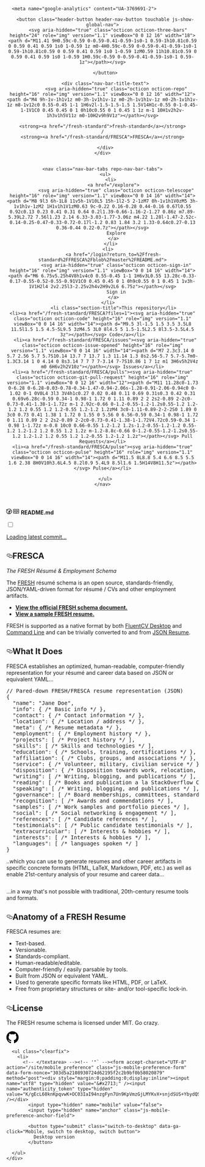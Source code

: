 



<!DOCTYPE html>
<html lang="en">
<head>
  <meta charset="utf-8">
  <meta name="viewport" content="initial-scale=1.0,user-scalable=no,maximum-scale=1,width=device-width">
  <meta name="viewport" content="initial-scale=1.0,user-scalable=no,maximum-scale=1" media="(device-height: 568px)">
  <meta http-equiv="Content-Language" content="en">
  <link rel="apple-touch-icon" href="/apple-touch-icon.png">
  <link rel="apple-touch-icon" sizes="57x57" href="/apple-touch-icon-57x57.png">
  <link rel="apple-touch-icon" sizes="60x60" href="/apple-touch-icon-60x60.png">
  <link rel="apple-touch-icon" sizes="72x72" href="/apple-touch-icon-72x72.png">
  <link rel="apple-touch-icon" sizes="76x76" href="/apple-touch-icon-76x76.png">
  <link rel="apple-touch-icon" sizes="114x114" href="/apple-touch-icon-114x114.png">
  <link rel="apple-touch-icon" sizes="120x120" href="/apple-touch-icon-120x120.png">
  <link rel="apple-touch-icon" sizes="144x144" href="/apple-touch-icon-144x144.png">
  <link rel="apple-touch-icon" sizes="152x152" href="/apple-touch-icon-152x152.png">
  <link rel="apple-touch-icon" sizes="180x180" href="/apple-touch-icon-180x180.png">
    <meta name="browser-stats-url" content="https://api.github.com/_private/browser/stats">
  <meta name="theme-color" content="#f5f5f5">

      <meta name="google-analytics" content="UA-3769691-2">

<meta content="collector.githubapp.com" name="octolytics-host" /><meta content="github" name="octolytics-app-id" /><meta content="4257660F:5176:4EDC6C8:56B943BB" name="octolytics-dimension-request_id" />
<meta content="mobile" name="octolytics-dimension-device" />
<meta content="16918216" name="octolytics-dimension-user_id" /><meta content="fresh-standard" name="octolytics-dimension-user_login" /><meta content="46491778" name="octolytics-dimension-repository_id" /><meta content="fresh-standard/FRESCA" name="octolytics-dimension-repository_nwo" /><meta content="true" name="octolytics-dimension-repository_public" /><meta content="false" name="octolytics-dimension-repository_is_fork" /><meta content="46491778" name="octolytics-dimension-repository_network_root_id" /><meta content="fresh-standard/FRESCA" name="octolytics-dimension-repository_network_root_nwo" />

<meta content="/&lt;user-name&gt;/&lt;repo-name&gt;/blob/show" data-pjax-transient="true" name="analytics-location" />



  <meta class="js-ga-set" name="dimension1" content="Logged Out">
    <meta class="js-ga-set" name="dimension3" content="mobile">




  <title>GitHub · Where software is built</title>

  <link crossorigin="anonymous" href="https://assets-cdn.github.com/assets/mobile-f5fde820a8ee6b3449ec93d48f3ebaaf9a4942492b499d671e80a9135fa30f40.css" integrity="sha256-9f3oIKjuazRJ7JPUjz66r5pJQkkrSZ1nHoCpE1+jD0A=" media="all" rel="stylesheet" />
</head>
<body class="">
  <header class="nav-bar">
    <div class="nav-bar-inner">
      

      <button class="header-button header-nav-button touchable js-show-global-nav">
        <svg aria-hidden="true" class="octicon octicon-three-bars" height="24" role="img" version="1.1" viewBox="0 0 12 16" width="18"><path d="M11.41 9H0.59c-0.59 0-0.59-0.41-0.59-1s0-1 0.59-1h10.81c0.59 0 0.59 0.41 0.59 1s0 1-0.59 1z m0-4H0.59c-0.59 0-0.59-0.41-0.59-1s0-1 0.59-1h10.81c0.59 0 0.59 0.41 0.59 1s0 1-0.59 1zM0.59 11h10.81c0.59 0 0.59 0.41 0.59 1s0 1-0.59 1H0.59c-0.59 0-0.59-0.41-0.59-1s0-1 0.59-1z"></path></svg>

      </button>

      <div class="nav-bar-title-text">
              <svg aria-hidden="true" class="octicon octicon-repo" height="16" role="img" version="1.1" viewBox="0 0 12 16" width="12"><path d="M4 9h-1v-1h1v1z m0-3h-1v1h1v-1z m0-2h-1v1h1v-1z m0-2h-1v1h1v-1z m8-1v12c0 0.55-0.45 1-1 1H6v2l-1.5-1.5-1.5 1.5V14H1c-0.55 0-1-0.45-1-1V1C0 0.45 0.45 0 1 0h10c0.55 0 1 0.45 1 1z m-1 10H1v2h2v-1h3v1h5V11z m0-10H2v9h9V1z"></path></svg>

    <strong><a href="/fresh-standard">fresh-standard</a></strong>
    /
    <strong><a href="/fresh-standard/FRESCA">FRESCA</a></strong>

      </div>
    </div>


    <nav class="nav-bar-tabs repo-nav-bar-tabs">
      <ul>
          <li>
            <a href="/explore">
              <svg aria-hidden="true" class="octicon octicon-telescope" height="16" role="img" version="1.1" viewBox="0 0 14 16" width="14"><path d="M8 9l3 6h-1L8 11v5h-1V10L5 15h-1l2-5 2-1zM7 0h-1v1h1V0zM5 3h-1v1h1v-1zM2 1H1v1h1V1zM0.63 9c-0.22 0.16-0.28 0.44-0.16 0.67l0.55 0.92c0.13 0.23 0.41 0.31 0.64 0.2l1.39-0.66-1.16-2-1.27 0.86z m7.89-5.39L2.72 7.56l1.23 2.14 6.33-3.03-1.77-3.06z m4.22 1.28l-1.47-2.52c-0.14-0.25-0.47-0.33-0.72-0.17l-1.2 0.83 1.84 3.2 1.33-0.64c0.27-0.13 0.36-0.44 0.22-0.7z"></path></svg>
              Explore
            </a>
          </li>
        <li>
            <a href="/login?return_to=%2Ffresh-standard%2FFRESCA%2Fblob%2Fmaster%2FREADME.md">
              <svg aria-hidden="true" class="octicon octicon-sign-in" height="16" role="img" version="1.1" viewBox="0 0 14 16" width="14"><path d="M6 6.75v5.25h4V8h1v4c0 0.55-0.45 1-1 1H6v3L0.55 13.28c-0.33-0.17-0.55-0.52-0.55-0.91V1C0 0.45 0.45 0 1 0h9c0.55 0 1 0.45 1 1v3h-1V1H2l4 2v2.25l3-2.25v2h4v2H9v2L6 6.75z"></path></svg>
              Sign in
            </a>
        </li>
            <li class="section-title">This repository</li>
    <li><a href="/fresh-standard/FRESCA?files=1"><svg aria-hidden="true" class="octicon octicon-code" height="16" role="img" version="1.1" viewBox="0 0 14 16" width="14"><path d="M9.5 3l-1.5 1.5 3.5 3.5L8 11.5l1.5 1.5 4.5-5L9.5 3zM4.5 3L0 8l4.5 5 1.5-1.5L2.5 8l3.5-3.5L4.5 3z"></path></svg> Code</a></li>
      <li><a href="/fresh-standard/FRESCA/issues"><svg aria-hidden="true" class="octicon octicon-issue-opened" height="16" role="img" version="1.1" viewBox="0 0 14 16" width="14"><path d="M7 2.3c3.14 0 5.7 2.56 5.7 5.7S10.14 13.7 7 13.7 1.3 11.14 1.3 8s2.56-5.7 5.7-5.7m0-1.3C3.14 1 0 4.14 0 8s3.14 7 7 7 7-3.14 7-7S10.86 1 7 1z m1 3H6v5h2V4z m0 6H6v2h2V10z"></path></svg> Issues</a></li>
    <li><a href="/fresh-standard/FRESCA/pulls"><svg aria-hidden="true" class="octicon octicon-git-pull-request" height="16" role="img" version="1.1" viewBox="0 0 12 16" width="12"><path d="M11 11.28c0-1.73 0-6.28 0-6.28-0.03-0.78-0.34-1.47-0.94-2.06s-1.28-0.91-2.06-0.94c0 0-1.02 0-1 0V0L4 3l3 3V4h1c0.27 0.02 0.48 0.11 0.69 0.31s0.3 0.42 0.31 0.69v6.28c-0.59 0.34-1 0.98-1 1.72 0 1.11 0.89 2 2 2s2-0.89 2-2c0-0.73-0.41-1.38-1-1.72z m-1 2.92c-0.66 0-1.2-0.55-1.2-1.2s0.55-1.2 1.2-1.2 1.2 0.55 1.2 1.2-0.55 1.2-1.2 1.2zM4 3c0-1.11-0.89-2-2-2S0 1.89 0 3c0 0.73 0.41 1.38 1 1.72 0 1.55 0 5.56 0 6.56-0.59 0.34-1 0.98-1 1.72 0 1.11 0.89 2 2 2s2-0.89 2-2c0-0.73-0.41-1.38-1-1.72V4.72c0.59-0.34 1-0.98 1-1.72z m-0.8 10c0 0.66-0.55 1.2-1.2 1.2s-1.2-0.55-1.2-1.2 0.55-1.2 1.2-1.2 1.2 0.55 1.2 1.2z m-1.2-8.8c-0.66 0-1.2-0.55-1.2-1.2s0.55-1.2 1.2-1.2 1.2 0.55 1.2 1.2-0.55 1.2-1.2 1.2z"></path></svg> Pull Requests</a></li>
    <li><a href="/fresh-standard/FRESCA/pulse"><svg aria-hidden="true" class="octicon octicon-pulse" height="16" role="img" version="1.1" viewBox="0 0 14 16" width="14"><path d="M11.5 8L8.8 5.4 6.6 8.5 5.5 1.6 2.38 8H0V10h3.6L4.5 8.2l0.9 5.4L9 8.5l1.6 1.5H14V8H11.5z"></path></svg> Pulse</a></li>

      </ul>
    </nav>
  </header>


  <div id="js-flash-container">
</div>


        

<div class="breadcrumb blob-breadcrumb">
  <label for="blob-history-checkbox" class="blob-history-label">
    <svg aria-hidden="true" class="octicon octicon-history" height="16" role="img" version="1.1" viewBox="0 0 14 16" width="14"><path d="M8 13H6V6h5v2H8v5zM7 1c-2.19 0-4.13 1.02-5.41 2.59L0 2v4h4l-1.5-1.5c1.05-1.33 2.67-2.2 4.5-2.2 3.14 0 5.7 2.56 5.7 5.7S10.14 13.7 7 13.7 1.3 11.14 1.3 8c0-0.34 0.03-0.67 0.09-1H0.08c-0.05 0.33-0.08 0.66-0.08 1 0 3.86 3.14 7 7 7s7-3.14 7-7S10.86 1 7 1z"></path></svg>
  </label>
  <span class="filetype-icon"><svg aria-hidden="true" class="octicon octicon-book" height="16" role="img" version="1.1" viewBox="0 0 16 16" width="16"><path d="M2 5h4v1H2v-1z m0 3h4v-1H2v1z m0 2h4v-1H2v1z m11-5H9v1h4v-1z m0 2H9v1h4v-1z m0 2H9v1h4v-1z m2-6v9c0 0.55-0.45 1-1 1H8.5l-1 1-1-1H1c-0.55 0-1-0.45-1-1V3c0-0.55 0.45-1 1-1h5.5l1 1 1-1h5.5c0.55 0 1 0.45 1 1z m-8 0.5l-0.5-0.5H1v9h6V3.5z m7-0.5H8.5l-0.5 0.5v8.5h6V3z"></path></svg></span>
  <strong class="final-path">README.md</strong>
</div>

<input id="blob-history-checkbox"
       class="js-blob-history-checkbox"
       type="checkbox"
       data-url="/fresh-standard/FRESCA/latest_commit/master/README.md">

<div class="blob-history">
  <a href="/fresh-standard/FRESCA/commits/master/README.md" class="js-blob-history-link">
    Loading latest commit…
</a></div>

  <article class="markdown-body entry-content" itemprop="mainContentOfPage"><h1><a id="user-content-fresca" class="anchor" href="#fresca" aria-hidden="true"><svg aria-hidden="true" class="octicon octicon-link" height="16" role="img" version="1.1" viewBox="0 0 16 16" width="16"><path d="M4 9h1v1h-1c-1.5 0-3-1.69-3-3.5s1.55-3.5 3-3.5h4c1.45 0 3 1.69 3 3.5 0 1.41-0.91 2.72-2 3.25v-1.16c0.58-0.45 1-1.27 1-2.09 0-1.28-1.02-2.5-2-2.5H4c-0.98 0-2 1.22-2 2.5s1 2.5 2 2.5z m9-3h-1v1h1c1 0 2 1.22 2 2.5s-1.02 2.5-2 2.5H9c-0.98 0-2-1.22-2-2.5 0-0.83 0.42-1.64 1-2.09v-1.16c-1.09 0.53-2 1.84-2 3.25 0 1.81 1.55 3.5 3 3.5h4c1.45 0 3-1.69 3-3.5s-1.5-3.5-3-3.5z"></path></svg></a>FRESCA</h1>

<p><em>The FRESH Résumé &amp; Employment Schema</em></p>

<p>The <a href="https://github.com/fluentdesk/FRESH">FRESH</a> résumé schema is an open source, standards-friendly,
JSON/YAML-driven format for résumé / CVs and other employment artifacts.</p>

<ul>
<li><a href="/fresh-standard/FRESCA/blob/master/schema/fresh-resume-schema.json"><strong>View the official FRESH schema document.</strong></a></li>
<li><a href="https://github.com/fluentdesk/jane-q-fullstacker/blob/master/resume/jane-resume.json"><strong>View a sample FRESH resume.</strong></a></li>
</ul>

<p>FRESH is supported as a native format by both <a href="http://fluentdesk.com/fluentcv">FluentCV Desktop</a> and
<a href="https://www.npmjs.com/package/fluentcv">Command Line</a> and can be trivially converted to and from
<a href="http://jsonresume.org">JSON Resume</a>.</p>

<h2><a id="user-content-what-it-does" class="anchor" href="#what-it-does" aria-hidden="true"><svg aria-hidden="true" class="octicon octicon-link" height="16" role="img" version="1.1" viewBox="0 0 16 16" width="16"><path d="M4 9h1v1h-1c-1.5 0-3-1.69-3-3.5s1.55-3.5 3-3.5h4c1.45 0 3 1.69 3 3.5 0 1.41-0.91 2.72-2 3.25v-1.16c0.58-0.45 1-1.27 1-2.09 0-1.28-1.02-2.5-2-2.5H4c-0.98 0-2 1.22-2 2.5s1 2.5 2 2.5z m9-3h-1v1h1c1 0 2 1.22 2 2.5s-1.02 2.5-2 2.5H9c-0.98 0-2-1.22-2-2.5 0-0.83 0.42-1.64 1-2.09v-1.16c-1.09 0.53-2 1.84-2 3.25 0 1.81 1.55 3.5 3 3.5h4c1.45 0 3-1.69 3-3.5s-1.5-3.5-3-3.5z"></path></svg></a>What It Does</h2>

<p>FRESCA establishes an optimized, human-readable, computer-friendly
representation for your résumé and career data based on JSON or equivalent
YAML...</p>

<div class="highlight highlight-source-js"><pre><span class="pl-c">// Pared-down FRESH/FRESCA resume representation (JSON)</span>
{
  <span class="pl-s"><span class="pl-pds">"</span>name<span class="pl-pds">"</span></span><span class="pl-k">:</span> <span class="pl-s"><span class="pl-pds">"</span>Jane Doe<span class="pl-pds">"</span></span>,
  <span class="pl-s"><span class="pl-pds">"</span>info<span class="pl-pds">"</span></span><span class="pl-k">:</span> { <span class="pl-c">/* Basic info */</span> },
  <span class="pl-s"><span class="pl-pds">"</span>contact<span class="pl-pds">"</span></span><span class="pl-k">:</span> { <span class="pl-c">/* Contact information */</span> },
  <span class="pl-s"><span class="pl-pds">"</span>location<span class="pl-pds">"</span></span><span class="pl-k">:</span> { <span class="pl-c">/* Location / address */</span> },
  <span class="pl-s"><span class="pl-pds">"</span>meta<span class="pl-pds">"</span></span><span class="pl-k">:</span> { <span class="pl-c">/* Resume metadata */</span> },
  <span class="pl-s"><span class="pl-pds">"</span>employment<span class="pl-pds">"</span></span><span class="pl-k">:</span> { <span class="pl-c">/* Employment history */</span> },
  <span class="pl-s"><span class="pl-pds">"</span>projects<span class="pl-pds">"</span></span><span class="pl-k">:</span> [ <span class="pl-c">/* Project history */</span> ],
  <span class="pl-s"><span class="pl-pds">"</span>skills<span class="pl-pds">"</span></span><span class="pl-k">:</span> [ <span class="pl-c">/* Skills and technologies */</span> ],
  <span class="pl-s"><span class="pl-pds">"</span>education<span class="pl-pds">"</span></span><span class="pl-k">:</span> { <span class="pl-c">/* Schools, training, certifications */</span> },
  <span class="pl-s"><span class="pl-pds">"</span>affiliation<span class="pl-pds">"</span></span><span class="pl-k">:</span> { <span class="pl-c">/* Clubs, groups, and associations */</span> },
  <span class="pl-s"><span class="pl-pds">"</span>service<span class="pl-pds">"</span></span><span class="pl-k">:</span> { <span class="pl-c">/* Volunteer, military, civilian service */</span> },
  <span class="pl-s"><span class="pl-pds">"</span>disposition<span class="pl-pds">"</span></span><span class="pl-k">:</span> { <span class="pl-c">/* Disposition towards work, relocation, schedule */</span> },
  <span class="pl-s"><span class="pl-pds">"</span>writing<span class="pl-pds">"</span></span><span class="pl-k">:</span> [ <span class="pl-c">/* Writing, blogging, and publications */</span> ],
  <span class="pl-s"><span class="pl-pds">"</span>reading<span class="pl-pds">"</span></span><span class="pl-k">:</span> [ <span class="pl-c">/* Books and publication a la StackOverflow Careers */</span> ],
  <span class="pl-s"><span class="pl-pds">"</span>speaking<span class="pl-pds">"</span></span><span class="pl-k">:</span> [ <span class="pl-c">/* Writing, blogging, and publications */</span> ],
  <span class="pl-s"><span class="pl-pds">"</span>governance<span class="pl-pds">"</span></span><span class="pl-k">:</span> [ <span class="pl-c">/* Board memberships, committees, standards groups */</span> ],
  <span class="pl-s"><span class="pl-pds">"</span>recognition<span class="pl-pds">"</span></span><span class="pl-k">:</span> [ <span class="pl-c">/* Awards and commendations */</span> ],
  <span class="pl-s"><span class="pl-pds">"</span>samples<span class="pl-pds">"</span></span><span class="pl-k">:</span> [ <span class="pl-c">/* Work samples and portfolio pieces */</span> ],
  <span class="pl-s"><span class="pl-pds">"</span>social<span class="pl-pds">"</span></span><span class="pl-k">:</span> [ <span class="pl-c">/* Social networking &amp; engagement */</span> ],
  <span class="pl-s"><span class="pl-pds">"</span>references<span class="pl-pds">"</span></span><span class="pl-k">:</span> [ <span class="pl-c">/* Candidate references */</span> ],
  <span class="pl-s"><span class="pl-pds">"</span>testimonials<span class="pl-pds">"</span></span><span class="pl-k">:</span> [ <span class="pl-c">/* Public candidate testimonials */</span> ],  
  <span class="pl-s"><span class="pl-pds">"</span>extracurricular<span class="pl-pds">"</span></span><span class="pl-k">:</span> [ <span class="pl-c">/* Interests &amp; hobbies */</span> ],
  <span class="pl-s"><span class="pl-pds">"</span>interests<span class="pl-pds">"</span></span><span class="pl-k">:</span> [ <span class="pl-c">/* Interests &amp; hobbies */</span> ],
  <span class="pl-s"><span class="pl-pds">"</span>languages<span class="pl-pds">"</span></span><span class="pl-k">:</span> [ <span class="pl-c">/* languages spoken */</span> ]
}</pre></div>

<p>..which you can use to generate resumes and other career artifacts in specific
concrete formats (HTML, LaTeX, Markdown, PDF, etc.) as well as enable
21st-century analysis of your resume and career data...</p>

<p><a href="https://camo.githubusercontent.com/00afbd9815d114297d10c97383a31fa2f957b010/687474703a2f2f666c75656e746465736b2e636f6d2f696d672f666c75656e7463765f6465736b746f705f616c7068612e706e67" target="_blank"><img src="https://camo.githubusercontent.com/00afbd9815d114297d10c97383a31fa2f957b010/687474703a2f2f666c75656e746465736b2e636f6d2f696d672f666c75656e7463765f6465736b746f705f616c7068612e706e67" alt="" data-canonical-src="http://fluentdesk.com/img/fluentcv_desktop_alpha.png" style="max-width:100%;"></a></p>

<p>...in a way that's not possible with traditional, 20th-century resume tools and
formats.</p>

<h2><a id="user-content-anatomy-of-a-fresh-resume" class="anchor" href="#anatomy-of-a-fresh-resume" aria-hidden="true"><svg aria-hidden="true" class="octicon octicon-link" height="16" role="img" version="1.1" viewBox="0 0 16 16" width="16"><path d="M4 9h1v1h-1c-1.5 0-3-1.69-3-3.5s1.55-3.5 3-3.5h4c1.45 0 3 1.69 3 3.5 0 1.41-0.91 2.72-2 3.25v-1.16c0.58-0.45 1-1.27 1-2.09 0-1.28-1.02-2.5-2-2.5H4c-0.98 0-2 1.22-2 2.5s1 2.5 2 2.5z m9-3h-1v1h1c1 0 2 1.22 2 2.5s-1.02 2.5-2 2.5H9c-0.98 0-2-1.22-2-2.5 0-0.83 0.42-1.64 1-2.09v-1.16c-1.09 0.53-2 1.84-2 3.25 0 1.81 1.55 3.5 3 3.5h4c1.45 0 3-1.69 3-3.5s-1.5-3.5-3-3.5z"></path></svg></a>Anatomy of a FRESH Resume</h2>

<p>FRESCA resumes are:</p>

<ul>
<li>Text-based.</li>
<li>Versionable.</li>
<li>Standards-compliant.</li>
<li>Human-readable/editable.</li>
<li>Computer-friendly / easily parsable by tools.</li>
<li>Built from JSON or equivalent YAML.</li>
<li>Used to generate specific formats like HTML, PDF, or LaTeX.</li>
<li>Free from proprietary structures or site- and/or tool-specific lock-in.</li>
</ul>

<h2><a id="user-content-license" class="anchor" href="#license" aria-hidden="true"><svg aria-hidden="true" class="octicon octicon-link" height="16" role="img" version="1.1" viewBox="0 0 16 16" width="16"><path d="M4 9h1v1h-1c-1.5 0-3-1.69-3-3.5s1.55-3.5 3-3.5h4c1.45 0 3 1.69 3 3.5 0 1.41-0.91 2.72-2 3.25v-1.16c0.58-0.45 1-1.27 1-2.09 0-1.28-1.02-2.5-2-2.5H4c-0.98 0-2 1.22-2 2.5s1 2.5 2 2.5z m9-3h-1v1h1c1 0 2 1.22 2 2.5s-1.02 2.5-2 2.5H9c-0.98 0-2-1.22-2-2.5 0-0.83 0.42-1.64 1-2.09v-1.16c-1.09 0.53-2 1.84-2 3.25 0 1.81 1.55 3.5 3 3.5h4c1.45 0 3-1.69 3-3.5s-1.5-3.5-3-3.5z"></path></svg></a>License</h2>

<p>The FRESH resume schema is licensed under MIT. Go crazy.</p>
</article>



  <footer class="clearfix">
    <div class="container">
      <a href="#"><svg aria-hidden="true" class="octicon octicon-mark-github" height="32" role="img" version="1.1" viewBox="0 0 16 16" width="32"><path d="M8 0C3.58 0 0 3.58 0 8c0 3.54 2.29 6.53 5.47 7.59 0.4 0.07 0.55-0.17 0.55-0.38 0-0.19-0.01-0.82-0.01-1.49-2.01 0.37-2.53-0.49-2.69-0.94-0.09-0.23-0.48-0.94-0.82-1.13-0.28-0.15-0.68-0.52-0.01-0.53 0.63-0.01 1.08 0.58 1.23 0.82 0.72 1.21 1.87 0.87 2.33 0.66 0.07-0.52 0.28-0.87 0.51-1.07-1.78-0.2-3.64-0.89-3.64-3.95 0-0.87 0.31-1.59 0.82-2.15-0.08-0.2-0.36-1.02 0.08-2.12 0 0 0.67-0.21 2.2 0.82 0.64-0.18 1.32-0.27 2-0.27 0.68 0 1.36 0.09 2 0.27 1.53-1.04 2.2-0.82 2.2-0.82 0.44 1.1 0.16 1.92 0.08 2.12 0.51 0.56 0.82 1.27 0.82 2.15 0 3.07-1.87 3.75-3.65 3.95 0.29 0.25 0.54 0.73 0.54 1.48 0 1.07-0.01 1.93-0.01 2.2 0 0.21 0.15 0.46 0.55 0.38C13.71 14.53 16 11.53 16 8 16 3.58 12.42 0 8 0z"></path></svg></a>

      <ul class="clearfix">
        <li>
          <!-- </textarea> --><!-- '"` --><form accept-charset="UTF-8" action="/site/mobile_preference" class="js-mobile-preference-form" data-form-nonce="303d5a2108930724d62195f2c2b9bf0b58020879" method="post"><div style="margin:0;padding:0;display:inline"><input name="utf8" type="hidden" value="&#x2713;" /><input name="authenticity_token" type="hidden" value="K/gEcL60knKpqvwK+OC03IaI94nzgFyn7Un9KpVmzGjLMYKvX+snjdSUS+YbydQSBJFGYMy2KapiVQVlXKfG5w==" /></div>
            <input type="hidden" name="mobile" value="false">
            <input type="hidden" name="anchor" class="js-mobile-preference-anchor-field">

            <button type="submit" class="switch-to-desktop" data-ga-click="Mobile, switch to desktop, switch button">
              Desktop version
            </button>
</form>        </li>

      </ul>
    </div>
  </footer>
  
  <script async="async" crossorigin="anonymous" integrity="sha256-u5ShaPGswopyf/V+RLRc6OJNwNgWaHyt5/lu4JoyEE8=" src="https://assets-cdn.github.com/assets/mobile-bb94a168f1acc28a727ff57e44b45ce8e24dc0d816687cade7f96ee09a32104f.js"></script>
</body>
</html>

